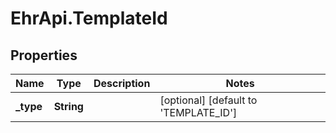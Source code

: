 # EhrApi.TemplateId

## Properties

Name | Type | Description | Notes
------------ | ------------- | ------------- | -------------
**_type** | **String** |  | [optional] [default to &#39;TEMPLATE_ID&#39;]


